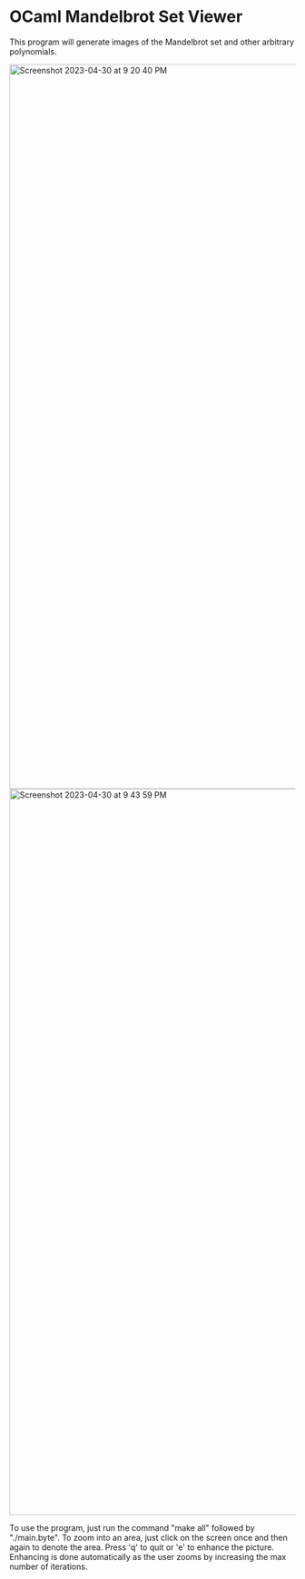 # OCaml Mandelbrot Set Viewer 
This program will generate images of the Mandelbrot set and other arbitrary polynomials.

<img width="1276" alt="Screenshot 2023-04-30 at 9 20 40 PM" src="https://user-images.githubusercontent.com/35178804/235389121-f39897b5-2788-4c73-a6f7-96edf9797e19.png">

<img width="1279" alt="Screenshot 2023-04-30 at 9 43 59 PM" src="https://user-images.githubusercontent.com/35178804/235389157-741f7a62-5251-49bc-adf6-bd4edf77a3e7.png">

To use the program, just run the command "make all" followed by "./main.byte". To zoom into an area, just click on the screen once and then again to denote the area. Press 'q' to quit or 'e' to enhance the picture. Enhancing is done automatically as the user zooms by increasing the max number of iterations.

